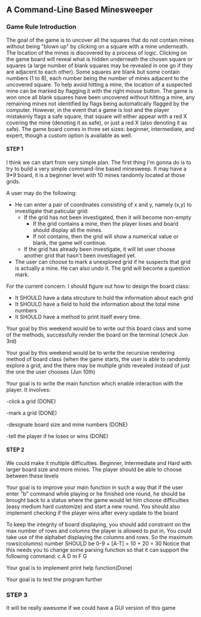 ## A Command-Line Based Minesweeper

### Game Rule Introduction
The goal of the game is to uncover all the squares that do not contain mines without being "blown up" by clicking on a square with a mine underneath. 
The location of the mines is discovered by a process of logic. Clicking on the game board will reveal what is hidden underneath the chosen square or squares (a large number of blank squares may be revealed in one go if they are adjacent to each other). Some squares are blank but some contain numbers (1 to 8), each number being the number of mines adjacent to the uncovered square. To help avoid hitting a mine, the location of a suspected mine can be marked by flagging it with the right mouse button. The game is won once all blank squares have been uncovered without hitting a mine, any remaining mines not identified by flags being automatically flagged by the computer. 
However, in the event that a game is lost and the player mistakenly flags a safe square, 
that square will either appear with a red X covering the mine (denoting it as safe), or just a red X (also denoting it as safe). 
The game board comes in three set sizes: beginner, 
intermediate, and expert, though a custom option is available as well.

#### STEP 1
I think we can start from very simple plan. The first thing I'm gonna do is to try to build a very simple command-line based minesweep.
It may have a 9*9 board, it is a beginner level with 10 mines randomly located at those grids.

A user may do the following:

* He can enter a pair of coordinates consisting of x and y, namely (x,y) to investigate that paticular grid:
    * If the grid has not been investigated, then it will become non-empty
        * If the grid contains a mine, then the player loses and board should display all the mines.
        * If not contains, then the grid will show a numerical value or blank, the game will continue.
    * If the grid has already been investigate, it will let user choose another grid that hasn't been investiaged yet.
* The user can choose to mark a unexplored grid if he suspects that grid is actually a mine. He can also undo it. The grid will
become a question mark.

For the current concern:
I should figure out how to design the board class:
* It SHOULD have a data strcuture to hold the information about each grid
* It SHOULD have a field to hold the information about the  total mine numbers
* It SHOULD have a method to print itself every time.

Your goal by this weekend would be to write out this board class and some of the methods, successfully render the board on the terminal (check Jun 3rd)

Your goal by this weekend would be to write the recursive rendering method of board class (when the game starts, the user is able to randomly explore a grid, and the there may be multiple grids revealed instead of just the one the user chooses (Jun 10th)

Your goal is to write the main function which enable interaction with the player. It involves:

-click a grid (DONE)

-mark a grid  (DONE)

-designate board size and mine numbers (DONE)

-tell the player if he loses or wins (DONE)

    
#### STEP 2
We could make it multiple difficulties. Beginner, Intermediate and Hard with larger board size and more mines.
The player should be able to choose between these levels

Your goal is to improve your main function in such a way that if the user enter "b" command while playing or he finished one round, he should be brought back to a status where the game would let him choose difficulties (easy medium hard customize) and start a new round. You should also implement checking if the player wins after every update to the board

To keep the integrity of board displaying, you should add constraint on the max number of rows and columns the player is allowed
to put in, You could take use of the alphabet displaying the columns and rows. So the maximum rows(columns) number SHOULD be
0-9 + [A-T] = 10 + 20 = 30
Notice that this needs you to change some parsing function so that it can support the following command:
c A D
m F G


Your goal is to implement print help function(Done)

Your goal is to test the program further






### STEP 3
It will be really awesome if we could have a GUI version of this game







